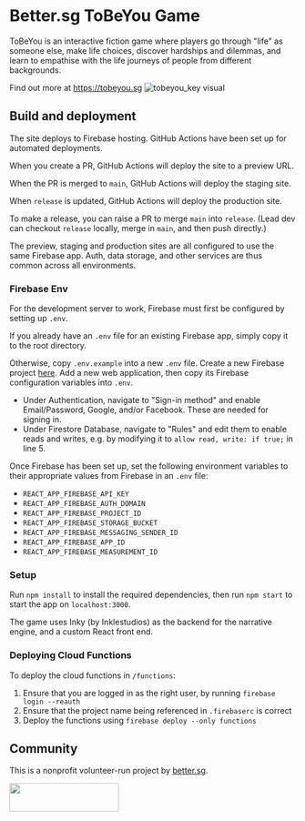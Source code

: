 # Better.sg ToBeYou Game

ToBeYou is an interactive fiction game where players go through "life" as someone else, make life choices, discover hardships and dilemmas, and learn to empathise with the life journeys of people from different backgrounds.

Find out more at https://tobeyou.sg
![tobeyou_key visual](https://user-images.githubusercontent.com/6855844/178995561-a549eaf1-fd4c-40ae-9279-56f970eac785.jpg)

## Build and deployment
The site deploys to Firebase hosting. GitHub Actions have been set up for automated deployments.

When you create a PR, GitHub Actions will deploy the site to a preview URL.

When the PR is merged to `main`, GitHub Actions will deploy the staging site.

When `release` is updated, GitHub Actions will deploy the production site. 

To make a release, you can raise a PR to merge `main` into `release`. (Lead dev can checkout `release` locally, merge in `main`, and then push directly.)

The preview, staging and production sites are all configured to use the same Firebase app. Auth, data storage, and other services are thus common across all environments.

### Firebase Env

For the development server to work, Firebase must first be configured by setting up `.env`.

If you already have an `.env` file for an existing Firebase app, simply copy it to the root directory.

Otherwise, copy `.env.example` into a new `.env` file.
Create a new Firebase project [here](https://console.firebase.google.com/).
Add a new web application, then copy its Firebase configuration variables into `.env`.
- Under Authentication, navigate to "Sign-in method" and enable Email/Password, Google, and/or Facebook. These are needed for signing in.
- Under Firestore Database, navigate to "Rules" and edit them to enable reads and writes, e.g. by modifying it to `allow read, write: if true;` in line 5.

Once Firebase has been set up, set the following environment variables to
their appropriate values from Firebase in an `.env` file:

- `REACT_APP_FIREBASE_API_KEY`
- `REACT_APP_FIREBASE_AUTH_DOMAIN`
- `REACT_APP_FIREBASE_PROJECT_ID`
- `REACT_APP_FIREBASE_STORAGE_BUCKET`
- `REACT_APP_FIREBASE_MESSAGING_SENDER_ID`
- `REACT_APP_FIREBASE_APP_ID`
- `REACT_APP_FIREBASE_MEASUREMENT_ID`

### Setup

Run `npm install` to install the required dependencies,
then run `npm start` to start the app on `localhost:3000`.
 
The game uses Inky (by Inklestudios) as the backend for the narrative engine, and a custom React front end.

### Deploying Cloud Functions

To deploy the cloud functions in `/functions`:
1. Ensure that you are logged in as the right user, by running `firebase login --reauth`
2. Ensure that the project name being referenced in `.firebaserc` is correct
3. Deploy the functions using `firebase deploy --only functions`

## Community

This is a nonprofit volunteer-run project by [better.sg](https://better.sg).

<a href="https://better.sg/join.html">
  <img width="192.35" height="50" src="https://better.sg/wp-content/uploads/2020/12/betterwordlogo@0.5x.png" />
</a>
